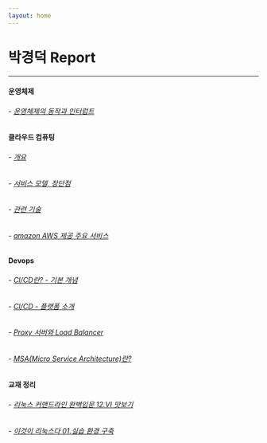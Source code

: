 ```yaml
---
layout: home
---
```


# 박경덕 Report
---
#### 운영체제
###### - [운영체제의 동작과 인터럽트](./os_interrupt.md)

#### 클라우드 컴퓨팅
###### - [개요](./cloud_computing_1.md)
###### - [서비스 모델, 장단점](./cloud_computing_2.md)
###### - [관련 기술](./cloud_computing_3.md)
###### - [amazon AWS 제공 주요 서비스](./cloud_computing_4.md)

#### Devops
###### - [CI/CD란? - 기본 개념](./cicd_1.md)
###### - [CI/CD - 플랫폼 소개](./cicd_2.md)
###### - [Proxy 서버와 Load Balancer](./proxy_loadbalancer_1.md)
###### - [MSA(Micro Service Architecture)란?](./msa_1.md)

#### 교재 정리
###### - [리눅스 커맨드라인 완벽입문 12.VI 맛보기](./book_12.md)
###### - [이것이 리눅스다 01.실습 환경 구축](./book_1.md)